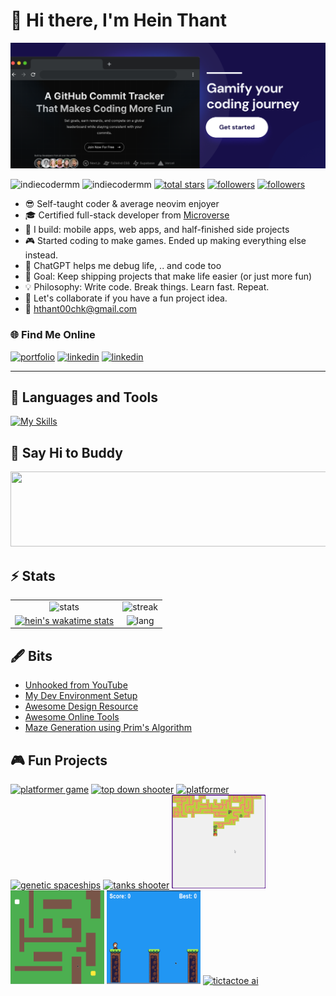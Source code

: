 # 👋 Hi there, I'm Hein Thant

<a href="https://comix-dev.vercel.app/"><img alt="Comix demo" title="Comix" src="./comix-banner.png"/></a>

<p align="left"> 
<img src="https://komarev.com/ghpvc/?username=IndieCoderMM&color=dc143c&style=for-the-badge&label=Views" alt="indiecodermm" />
<img src="https://custom-icon-badges.demolab.com/badge/dynamic/json?logo=fire&logoColor=yellow&color=orange&label=Streak&style=for-the-badge&query=%24.currentStreak.length&url=https%3A%2F%2Fstreak-stats.demolab.com%2F%3Fuser%3DIndieCoderMM%26type%3Djson" alt="indiecodermm" />
<a href="https://github.com/IndieCoderMM?tab=repositories&sort=stargazers"><img alt="total stars" title="Total stars on GitHub" src="https://custom-icon-badges.demolab.com/github/stars/IndieCoderMM?color=55960c&style=for-the-badge&labelColor=488207&logo=star"/></a>
 <a href="https://github.com/IndieCoderMM?tab=followers"><img alt="followers" title="Follow me on Github" src="https://custom-icon-badges.demolab.com/github/followers/IndieCoderMM?color=236ad3&labelColor=1155ba&style=for-the-badge&logo=person-add&label=Follow&logoColor=white"/></a>
 <a href="https://wakatime.com/@da07faa5-4452-4d71-9ea6-6318e12c8883"><img alt="followers" title="Total coding time" src="https://wakatime.com/badge/user/da07faa5-4452-4d71-9ea6-6318e12c8883.svg?style=for-the-badge"/></a>
</p>
 
- 😎 Self-taught coder & average neovim enjoyer
- 🎓 Certified full-stack developer from [Microverse](https://github.com/microverseinc)
- 🔨 I build: mobile apps, web apps, and half-finished side projects
- 🎮 Started coding to make games. Ended up making everything else instead.
- 💬 ChatGPT helps me debug life, .. and code too
- 🚀 Goal: Keep shipping projects that make life easier (or just more fun)
- 💡 Philosophy: Write code. Break things. Learn fast. Repeat.
- 🤝 Let's collaborate if you have a fun project idea.
- 📧 hthant00chk@gmail.com


### 🌐 Find Me Online

<a href="https://heinthantoo.vercel.app" target="_blank" rel="noreferrer"><img alt="portfolio" title="My Portfolio" src="https://custom-icon-badges.demolab.com/badge/Portfolio-692be2?style=for-the-badge&logo=rocket&logoColor=white"/></a>
<a href="https://linkedin.com/in/hthantoo" target="_blank" rel="noreferrer"><img alt="linkedin" title="Connect on LinkedIn" src="https://custom-icon-badges.demolab.com/badge/LinkedIn-0077B5?style=for-the-badge&logo=linkedin&logoColor=white"/></a>
<a href="https://bsky.app/profile/heinthantoo.bsky.social" target="_blank" rel="noreferrer"><img alt="linkedin" title="Connect on LinkedIn" src="https://custom-icon-badges.demolab.com/badge/BlueSky-0886f3?style=for-the-badge&logo=bluesky&logoColor=white"/></a>

---

## 🧰 Languages and Tools

[![My Skills](https://skillicons.dev/icons?i=react,nextjs,nodejs,express,sequelize,mysql,postgres,redis,ts,go,python,tailwind,neovim,ubuntu)](https://skillicons.dev)

## 🐾 Say Hi to Buddy

<a href="https://github.com/devxb/gitanimals">
  <img
    src="https://render.gitanimals.org/lines/IndieCoderMM"
    width="600"
    height="120"
  />
</a>

## ⚡ Stats

| | |
| :---: | :---: |
| ![stats](https://github-readme-stats.vercel.app/api?username=indiecodermm&show_icons=true&theme=dracula&rank_icon=percentile&show=reviews&hide=contribs&hide_title=true) | ![streak](https://github-readme-streak-stats.herokuapp.com/?user=indiecodermm&theme=dracula) | 
| [![hein's wakatime stats](https://github-readme-stats.vercel.app/api/wakatime?username=hein&langs_count=5&theme=dracula)](https://github.com/anuraghazra/github-readme-stats) | ![lang](https://github-readme-stats.vercel.app/api/top-langs?username=indiecodermm&show_icons=true&locale=en&layout=compact&theme=dracula&langs_count=5) |

## 🖋️ Bits
<!-- BLOG-POST-LIST:START -->
- [Unhooked from YouTube](https://indiecoder.vercel.app/blogs/unhooked-from-youtube/)
- [My Dev Environment Setup](https://indiecoder.vercel.app/blogs/my-dev-env/)
- [Awesome Design Resource](https://indiecoder.vercel.app/library/ui-resources/)
- [Awesome Online Tools](https://indiecoder.vercel.app/library/awesome-tools/)
- [Maze Generation using Prim&#39;s Algorithm](https://indiecoder.vercel.app/blogs/maze-generator/)
<!-- BLOG-POST-LIST:END -->

## 🎮 Fun Projects
<div width="100%" align="left">
 <a href="https://github.com/IndieCoderMM/penguin-dash" target="_blank" rel="noreferrer"><img src="https://github.com/IndieCoderMM/penguin-dash/blob/main/penguin-dash-demo.gif" alt="platformer game" width=250 height="150"/></a>
 <a href="https://github.com/IndieCoderMM/zombie-land" target="_blank" rel="noreferrer"><img src="https://github.com/IndieCoderMM/zombie-land/blob/master/screenshots/demo-gameplay.gif" alt="top down shooter" width=250 height="150"/></a>
 <a href="https://github.com/IndieCoderMM/platformer-raylib" target="_blank" rel="noreferrer"><img src="https://github.com/IndieCoderMM/platformer-raylib/blob/master/screenshots/demo_gameplay00.gif" alt="platformer" width=250 height=150/></a>
</div>

<div width="100%" align="left">
 <a href="https://github.com/IndieCoderMM/space-odyssey" target="_blank" rel="noreferrer"><img src="https://github.com/IndieCoderMM/space-odyssey/blob/main/demo.gif" alt="genetic spaceships" width="150" height="150"/></a>
 <a href="https://github.com/IndieCoderMM/steel-warriors" target="_blank" rel="noreferrer"><img src="https://github.com/IndieCoderMM/steel-warriors/blob/main/demo_gameplay.gif" alt="tanks shooter" width="150" height="150"/></a>
  <a href="https://github.com/IndieCoderMM/algo-lab/tree/master/Map-generator" target="_blank" rel="noreferrer"><img src="https://github.com/IndieCoderMM/algo-lab/blob/master/Map-generator/wfc_demo.gif" alt="map generator" width="150" height="150"/></a>
 <a href="https://github.com/IndieCoderMM/algo-lab/tree/master/Path-finder" target="_blank" rel="noreferrer"><img src="https://github.com/IndieCoderMM/algo-lab/blob/master/Path-finder/astar-demo.gif" alt="path finder" width="150" height="150"/></a>
 <a href="https://github.com/IndieCoderMM/BridgeHero-TurtleGame" target="_blank" rel="noreferrer"><img src="https://github.com/IndieCoderMM/BridgeHero-TurtleGame/blob/master/screenshots/demo-gameplay.gif" alt="bridge hero" width="150" height="150"/></a>
  <a href="https://github.com/IndieCoderMM/tictactoe-ai" target="_blank" rel="noreferrer"><img src="https://github.com/IndieCoderMM/tictactoe-ai/blob/master/tictactoe_demo.gif" alt="tictactoe ai" width="150" height="150"/></a>
</div>
